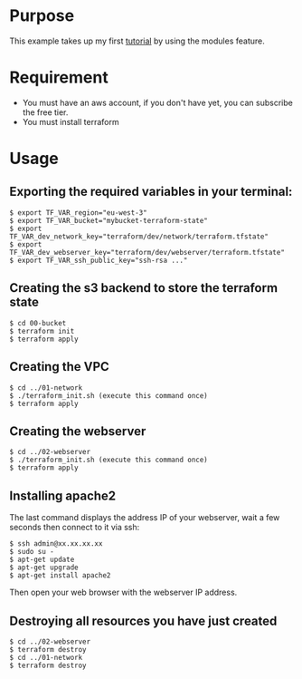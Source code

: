 # Purpose
This example takes up my first [tutorial](https://github.com/richardpct/aws-terraform-tuto01) by using the modules feature.

# Requirement
* You must have an aws account, if you don't have yet, you can subscribe the free tier.
* You must install terraform

# Usage
## Exporting the required variables in your terminal:
    $ export TF_VAR_region="eu-west-3"
    $ export TF_VAR_bucket="mybucket-terraform-state"
    $ export TF_VAR_dev_network_key="terraform/dev/network/terraform.tfstate"
    $ export TF_VAR_dev_webserver_key="terraform/dev/webserver/terraform.tfstate"
    $ export TF_VAR_ssh_public_key="ssh-rsa ..."

## Creating the s3 backend to store the terraform state
    $ cd 00-bucket
    $ terraform init
    $ terraform apply

## Creating the VPC
    $ cd ../01-network
    $ ./terraform_init.sh (execute this command once)
    $ terraform apply

## Creating the webserver
    $ cd ../02-webserver
    $ ./terraform_init.sh (execute this command once)
    $ terraform apply

## Installing apache2
The last command displays the address IP of your webserver, wait a few seconds then connect to it via ssh:

    $ ssh admin@xx.xx.xx.xx
    $ sudo su -
    $ apt-get update
    $ apt-get upgrade
    $ apt-get install apache2

Then open your web browser with the webserver IP address.

## Destroying all resources you have just created
    $ cd ../02-webserver
    $ terraform destroy
    $ cd ../01-network
    $ terraform destroy
